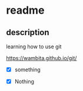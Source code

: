 # readme
## description
learning how to use git

https://wambita.github.io/git/

+ [x] something

+ [x] Nothing